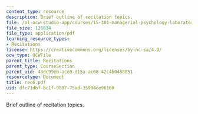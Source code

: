 ```yaml
---
content_type: resource
description: Brief outline of recitation topics.
file: /ol-ocw-studio-app/courses/15-301-managerial-psychology-laboratory-fall-2004/dfc71dbfbc1f988775ad35994ce96160_rec6.pdf
file_size: 126834
file_type: application/pdf
learning_resource_types:
- Recitations
license: https://creativecommons.org/licenses/by-nc-sa/4.0/
ocw_type: OCWFile
parent_title: Recitations
parent_type: CourseSection
parent_uid: 43dc99eb-ace8-d15a-ac08-42c4b0488851
resourcetype: Document
title: rec6.pdf
uid: dfc71dbf-bc1f-9887-75ad-35994ce96160
---
```

Brief outline of recitation topics.
